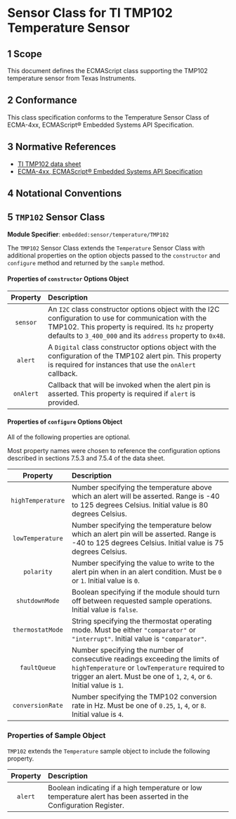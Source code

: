 
# Sensor Class for TI TMP102 Temperature Sensor

## 1 Scope

This document defines the ECMAScript class supporting the TMP102 temperature sensor from Texas Instruments.

## 2 Conformance

This class specification conforms to the Temperature Sensor Class of ECMA-4xx, ECMAScript® Embedded Systems API Specification.

## 3 Normative References

- [TI TMP102 data sheet](https://www.ti.com/lit/ds/symlink/tmp102.pdf)
- [ECMA-4xx, ECMAScript® Embedded Systems API Specification](https://EcmaTC53.github.io/spec/web/spec.html)

## 4 Notational Conventions

## 5 `TMP102` Sensor Class

**Module Specifier**: `embedded:sensor/temperature/TMP102`

The `TMP102` Sensor Class extends the `Temperature` Sensor Class with additional properties on the option objects passed to the `constructor` and `configure` method and returned by the `sample` method. 

#### Properties of `constructor` Options Object

| Property | Description |
| :---: | :--- |
| `sensor` | An `I2C` class constructor options object with the I2C configuration to use for communication with the TMP102. This property is required. Its `hz` property defaults to `3_400_000` and its `address` property to `0x48`.
| `alert` | A `Digital` class constructor options object with the configuration of the TMP102 alert pin. This property is required for instances that use the `onAlert` callback.
| `onAlert` | Callback that will be invoked when the alert pin is asserted. This property is required if `alert` is provided.

#### Properties of `configure` Options Object

All of the following properties are optional.

Most property names were chosen to reference the configuration options described in sections 7.5.3 and 7.5.4 of the data sheet. 

| Property | Description |
| :---: | :--- |
| `highTemperature` | Number specifying the temperature above which an alert will be asserted. Range is -40 to 125 degrees Celsius. Initial value is 80 degrees Celsius.  
| `lowTemperature` | Number specifying the temperature below which an alert pin will be asserted. Range is -40 to 125 degrees Celsius. Initial value is 75 degrees Celsius.
| `polarity` | Number specifying the value to write to the alert pin when in an alert condition. Must be `0` or `1`. Initial value is `0`.
| `shutdownMode` | Boolean specifying if the module should turn off between requested sample operations. Initial value is `false`.
| `thermostatMode` | String specifying the thermostat operating mode. Must be either `"comparator"` or `"interrupt"`. Initial value is `"comparator"`.
| `faultQueue` | Number specifying the number of consecutive readings exceeding the limits of `highTemperature` or `lowTemperature` required to trigger an alert. Must be one of `1`, `2`, `4`, or `6`. Initial value is `1`. 
| `conversionRate` | Number specifying the TMP102 conversion rate in Hz. Must be one of `0.25`, `1`, `4`, or `8`. Initial value is `4`.

### Properties of Sample Object
`TMP102` extends the `Temperature` sample object to include the following property.

| Property | Description |
| :---: | :--- |
| `alert` | Boolean indicating if a high temperature or low temperature alert has been asserted in the Configuration Register.
